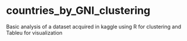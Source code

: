 # countries_by_GNI_clustering
Basic analysis of a dataset acquired in kaggle using R for clustering and Tableu for visualization
